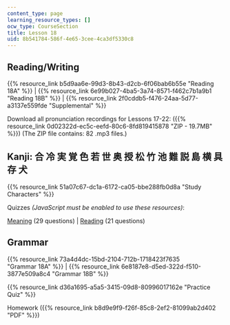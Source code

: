 ```yaml
---
content_type: page
learning_resource_types: []
ocw_type: CourseSection
title: Lesson 18
uid: 8b541784-586f-4e65-3cee-4ca3df5330c8
---
```


Reading/Writing
---------------

{{% resource_link b5d9aa6e-99d3-8b43-d2cb-6f06bab6b55e "Reading 18A" %}} | {{% resource_link 6e99b027-4ba5-3a74-8571-f462c7b1a9b1 "Reading 18B" %}} | {{% resource_link 2f0cddb5-f476-24aa-5d77-a3137e559fde "Supplemental" %}}

Download all pronunciation recordings for Lessons 17-22: ({{% resource_link 0d02322d-ec5c-eefd-80c6-8fd819415878 "ZIP - 19.7MB" %}}) (The ZIP file contains: 82 .mp3 files.)

Kanji: 合 冷 実 覚 色 若 世 奥 授 松 竹 池 難 説 島 横 具 存 犬
--------------------------------------------

{{% resource_link 51a07c67-dc1a-6172-ca05-bbe288fb0d8a "Study Characters" %}}

Quizzes _(JavaScript must be enabled to use these resources)_:

[Meaning](/ans7870/21f/21f.504/s09/lesson18/kanji18-mean/kq18meanq1.html) (29 questions) | [Reading](/ans7870/21f/21f.504/s09/lesson18/kanji18-read/kq18readq1.html) (21 questions)

Grammar
-------

{{% resource_link 73a4d4dc-15bd-2104-712b-1718423f7635 "Grammar 18A" %}} | {{% resource_link 6e8187e8-d5ed-322d-f510-3877e509a8c4 "Grammar 18B" %}}

{{% resource_link d36a1695-a5a5-3415-09d8-80996017162e "Practice Quiz" %}}

Homework ({{% resource_link b8d9e9f9-f26f-85c8-2ef2-81099ab2d402 "PDF" %}})
